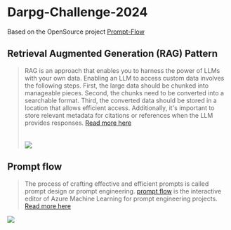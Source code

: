 # Darpg-Challenge-2024

Based on the OpenSource project [Prompt-Flow](https://github.com/microsoft/promptflow)




## Retrieval Augmented Generation (RAG) Pattern

> RAG is an approach that enables you to harness the power of LLMs with your own data. Enabling an LLM to access custom data involves the following steps. First, the large data should be chunked into manageable pieces. Second, the chunks need to be converted into a searchable format. Third, the converted data should be stored in a location that allows efficient access. Additionally, it's important to store relevant metadata for citations or references when the LLM provides responses. [Read more here](https://learn.microsoft.com/en-us/azure/machine-learning/concept-retrieval-augmented-generation) <br><br><br>
 ![](https://learn.microsoft.com/en-us/azure/machine-learning/media/concept-retrieval-augmented-generation/retrieval-augmented-generation-walkthrough.png)


## Prompt flow

> The process of crafting effective and efficient prompts is called prompt design or prompt engineering. [prompt flow](https://techcommunity.microsoft.com/t5/ai-machine-learning-blog/harness-the-power-of-large-language-models-with-azure-machine/ba-p/3828459) is the interactive editor of Azure Machine Learning for prompt engineering projects. [Read more here](https://learn.microsoft.com/en-us/azure/machine-learning/how-to-use-retrieval-augmented-generation?view=azureml-api-2)

![](https://learn.microsoft.com/en-us/azure/machine-learning/media/how-to-use-retrieval-augmented-generation/flow.png?view=azureml-api-2)